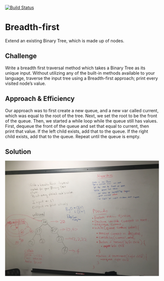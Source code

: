 [![Build Status](https://www.travis-ci.com/ChristopherKnightMerritt/data-structures-and-algorithms.svg?branch=master)](https://www.travis-ci.com/ChristopherKnightMerritt/data-structures-and-algorithms)

# Breadth-first
Extend an existing Binary Tree, which is made up of nodes.

## Challenge
Write a breadth first traversal method which takes a Binary Tree as its unique input. Without utilizing any of the built-in methods available to your language, traverse the input tree using a Breadth-first approach; print every visited node’s value.

## Approach & Efficiency
Our approach was to first create a new queue, and a new var called current, which was equal to the root of the tree. Next, we set the root to be the front of the queue. Then, we started a while loop while the queue still has values. First, dequeue the front of the queue and set that equal to current, then print that value. If the left child exists, add that to the queue. If the right child exists, add that to the queue. Repeat until the queue is empty. 

## Solution
![Whiteboard](../../../assets/breadthFirst.jpg)